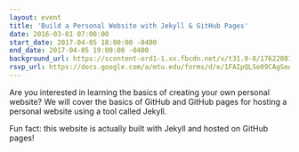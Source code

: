 ```yaml
---
layout: event
title: 'Build a Personal Website with Jekyll & GitHub Pages'
date: 2016-03-01 07:00:00
start_date: 2017-04-05 18:00:00 -0400
end_date: 2017-04-05 19:00:00 -0400
background_url: https://scontent-ord1-1.xx.fbcdn.net/v/t31.0-8/17622081_1835335103391026_1020111924151509088_o.jpg?oh=1ef8ccfa65105ee72d485ce494301c32&oe=595794D3
rsvp_url: https://docs.google.com/a/mtu.edu/forms/d/e/1FAIpQLSe09CAgSeAt2Vwn5G30v-VPMHzjEGzdb7IGcFemqjj3wCwNYA/viewform
---
```


Are you interested in learning the basics of creating your own
personal website? We will cover the basics of GitHub and GitHub
pages for hosting a personal website using a tool called Jekyll.

Fun fact: this website is actually built with Jekyll and hosted
on GitHub pages!
